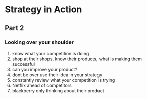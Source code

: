 # Strategy in Action

## Part 2

### Looking over your shoulder
1. know what your competition is doing
2. shop at their shops, know their products, what is making them successful
3. can you improve your product?
4. dont be over use their idea in your strategy
5. constantly review what your competition is trying
6. Netflix ahead of competitors
7. blackberry only thinking about their product
